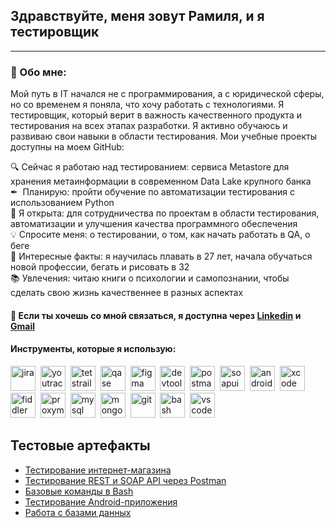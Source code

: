 ## Здравствуйте, меня зовут Рамиля, и я тестировщик
---
### 👩 Обо мне:
Мой путь в IT начался не с программирования, а с юридической сферы, но со временем я поняла, что хочу работать с технологиями. Я тестировщик, который верит в важность качественного продукта и тестирования на всех этапах разработки. Я активно обучаюсь и развиваю свои навыки в области тестирования. Мои учебные проекты доступны на моем GitHub:

🔍 Сейчас я работаю над тестированием: сервиса Metastore для хранения метаинформации в современном Data Lake крупного банка      
✒  Планирую: пройти обучение по автоматизации тестирования с использованием Python        
👋 Я открыта: для сотрудничества по проектам в области тестирования, автоматизации и улучшения качества программного обеспечения    
💡 Спросите меня: о тестировании, о том, как начать работать в QA, о беге      
🏅 Интересные факты: я научилась плавать в 27 лет, начала обучаться новой профессии, бегать и рисовать в 32     
📚 Увлечения: читаю книги о психологии и самопознании, чтобы сделать свою жизнь качественнее в разных аспектах    

#### 📩 Если ты хочешь со мной связаться, я доступна через [Linkedin](https://www.linkedin.com/in/ramiliavolozhanina/) и [Gmail](volozhaninarr@gmail.com)

#### Инструменты, которые я использую: 
<div>
  <img src="https://cdn.jsdelivr.net/gh/devicons/devicon/icons/jira/jira-original.svg" title="jira" alt="jira" width="40" height="40"/>&nbsp
  <img src="https://upload.wikimedia.org/wikipedia/commons/thumb/8/8d/YouTrack_Icon.svg/1024px-YouTrack_Icon.svg.png?20200803082248" title="youtrack" alt="youtrack" width="40" height="40"/>&nbsp
  <img src="https://codahosted.io/packs/21236/unversioned/assets/LOGO/ba1091c59bab89cd2fd0f289622731fe16113d7b00905abe64759c313a4b73b76c1b0426076ed76cb74752234c734131df46992d5b8b48fc13e264240e4f7119f736cfeb64df36ded54b5cbf6198b9cadedf18dd0cac5c7dbcd16e6336c29363cd1292ba" title="testrail" alt="tetstrail" width="40" height="40"/>&nbsp
  <img src="https://luna1.co/eb0187.png" title="qase" alt="qase" width="40" height="40"/>&nbsp
  <img src="https://cdn.jsdelivr.net/gh/devicons/devicon/icons/figma/figma-original.svg" title="figma" alt="figma" width="40" height="40"/>&nbsp
  <img src="https://d33wubrfki0l68.cloudfront.net/38b5c953a4667366685d55db55d057c86db1fc54/a0fdc/static/acae6b24d940347661ca901ea07f47c1/chrome-dev-logo-icon.png" title="devtools" alt="devtools" width="40" height="40"/>&nbsp
  <img src="https://seeklogo.com/images/P/postman-logo-0087CA0D15-seeklogo.com.png" title="postman" alt="postman" width="40" height="40"/>&nbsp
  <img src="https://static0.smartbear.co/smartbearbrand/media/images/home/soapui-icon.svg" title="soapui" alt="soapui" width="40" height="40"/>&nbsp
   <img src="https://cdn.jsdelivr.net/gh/devicons/devicon/icons/androidstudio/androidstudio-original.svg" title="android-studio" alt="android-studio" width="40" height="40"/>&nbsp
  <img src="https://cdn.jsdelivr.net/gh/devicons/devicon/icons/xcode/xcode-original.svg" title="xcode" alt="xcode" width="40" height="40"/>&nbsp
  <img src="https://www.megaleechers.com/storage/Fiddler-Everywhere-Icon.png" title="fiddler" alt="fiddler" width="40" height="40"/>&nbsp
  <img src="https://pbs.twimg.com/profile_images/1589614420766126080/slAIVDtr_400x400.jpg" title="proxyman" alt="proxyman" width="40" height="40"/>&nbsp
  <img src="https://cdn.jsdelivr.net/gh/devicons/devicon/icons/mysql/mysql-original.svg" title="mysql" alt="mysql" width="40" height="40"/>&nbsp
  <img src="https://cdn.jsdelivr.net/gh/devicons/devicon/icons/mongodb/mongodb-original.svg" title="mongodb" alt="mongodb" width="40" height="40"/>&nbsp
 <img src="https://cdn.jsdelivr.net/gh/devicons/devicon/icons/git/git-original.svg" title="git" alt="git" width="40" height="40"/>&nbsp
  <img src="https://upload.wikimedia.org/wikipedia/commons/thumb/4/4b/Bash_Logo_Colored.svg/1024px-Bash_Logo_Colored.svg.png?20180723054350" title="bash" alt="bash" width="40" height="40"/>&nbsp
  <img src="https://cdn.jsdelivr.net/gh/devicons/devicon/icons/vscode/vscode-original.svg" title="vscode" alt="vscode" width="40" height="40"/>&nbsp
<h2>Тестовые артефакты</h2>

<ul>
  <li>
    <a href="https://github.com/Ramilia7/web">Тестирование интернет-магазина</a>
  </li>
  <li>
    <a href="https://github.com/Ramilia7/api">Тестирование REST и SOAP API через Postman</a>
  </li>
  <li>
    <a href="https://github.com/Ramilia7/bash">Базовые команды в Bash</a>
  </li>
  <li>
    <a href="https://github.com/Ramilia7/mobile">Тестирование Android-приложения</a>
  </li>
  <li>
    <a href="https://github.com/Ramilia7/database">Работа с базами данных</a>
  </li>
</ul>